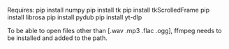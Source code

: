 Requires:
pip install numpy
pip install tk
pip install tkScrolledFrame
pip install librosa
pip install pydub
pip install yt-dlp

To be able to open files other than [.wav .mp3 .flac .ogg], ffmpeg needs to be installed and added to the path.